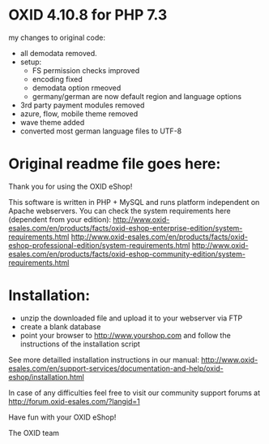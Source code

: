 OXID 4.10.8 for PHP 7.3
=============
my changes to original code:
+ all demodata removed.
+ setup:
  - FS permission checks improved
  - encoding fixed
  - demodata option rmeoved
  - germany/german are now default region and language options
+ 3rd party payment modules removed
+ azure, flow, mobile theme removed
+ wave theme added
+ converted most german language files to UTF-8


Original readme file goes here:
=============

Thank you for using the OXID eShop!

This software is written in PHP + MySQL and runs platform independent on Apache webservers.
You can check the system requirements here (dependent from your edition): 
http://www.oxid-esales.com/en/products/facts/oxid-eshop-enterprise-edition/system-requirements.html
http://www.oxid-esales.com/en/products/facts/oxid-eshop-professional-edition/system-requirements.html
http://www.oxid-esales.com/en/products/facts/oxid-eshop-community-edition/system-requirements.html

Installation:
=============
- unzip the downloaded file and upload it to your webserver via FTP
- create a blank database
- point your browser to http://www.yourshop.com and follow the instructions of the installation script

See more detailled installation instructions in our manual:
http://www.oxid-esales.com/en/support-services/documentation-and-help/oxid-eshop/installation.html

In case of any difficulties feel free to visit our community support forums at
http://forum.oxid-esales.com/?langid=1

Have fun with your OXID eShop!

The OXID team